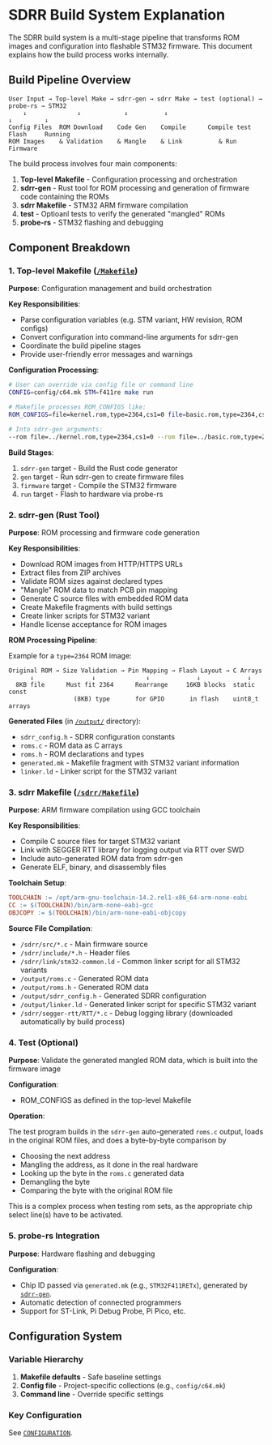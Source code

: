 # SDRR Build System Explanation

The SDRR build system is a multi-stage pipeline that transforms ROM images and configuration into flashable STM32 firmware. This document explains how the build process works internally.

## Build Pipeline Overview

```ascii
User Input → Top-level Make → sdrr-gen → sdrr Make → test (optional) → probe-rs → STM32
    ↓              ↓            ↓          ↓                              ↓         ↓
Config Files  ROM Download    Code Gen    Compile      Compile test     Flash     Running
ROM Images    & Validation    & Mangle    & Link          & Run        Firmware
```

The build process involves four main components:

1. **Top-level Makefile** - Configuration processing and orchestration
2. **sdrr-gen** - Rust tool for ROM processing and generation of firmware code containing the ROMs
3. **sdrr Makefile** - STM32 ARM firmware compilation
4. **test** - Optioanl tests to verify the generated "mangled" ROMs
5. **probe-rs** - STM32 flashing and debugging

## Component Breakdown

### 1. Top-level Makefile ([`/Makefile`](/Makefile))

**Purpose**: Configuration management and build orchestration

**Key Responsibilities**:

- Parse configuration variables (e.g. STM variant, HW revision, ROM configs)
- Convert configuration into command-line arguments for sdrr-gen
- Coordinate the build pipeline stages
- Provide user-friendly error messages and warnings

**Configuration Processing**:

```bash
# User can override via config file or command line
CONFIG=config/c64.mk STM=f411re make run

# Makefile processes ROM_CONFIGS like:
ROM_CONFIGS=file=kernel.rom,type=2364,cs1=0 file=basic.rom,type=2364,cs1=0

# Into sdrr-gen arguments:
--rom file=../kernel.rom,type=2364,cs1=0 --rom file=../basic.rom,type=2364,cs1=0
```

**Build Stages**:

1. `sdrr-gen` target - Build the Rust code generator
2. `gen` target - Run sdrr-gen to create firmware files
3. `firmware` target - Compile the STM32 firmware
4. `run` target - Flash to hardware via probe-rs

### 2. sdrr-gen (Rust Tool)

**Purpose**: ROM processing and firmware code generation

**Key Responsibilities**:

- Download ROM images from HTTP/HTTPS URLs
- Extract files from ZIP archives
- Validate ROM sizes against declared types
- "Mangle" ROM data to match PCB pin mapping
- Generate C source files with embedded ROM data
- Create Makefile fragments with build settings
- Create linker scripts for STM32 variant
- Handle license acceptance for ROM images

**ROM Processing Pipeline**:

Example for a `type=2364` ROM image:

```ascii
Original ROM → Size Validation → Pin Mapping → Flash Layout → C Arrays
      ↓                ↓              ↓             ↓             ↓
  8KB file      Must fit 2364      Rearrange     16KB blocks  static const
                  (8KB) type       for GPIO       in flash    uint8_t arrays
```

**Generated Files** (in [`/output/`](/output/) directory):

- `sdrr_config.h` - SDRR configuration constants
- `roms.c` - ROM data as C arrays
- `roms.h` - ROM declarations and types  
- `generated.mk` - Makefile fragment with STM32 variant information
- `linker.ld` - Linker script for the STM32 variant

### 3. sdrr Makefile ([`/sdrr/Makefile`](/sdrr/Makefile))

**Purpose**: ARM firmware compilation using GCC toolchain

**Key Responsibilities**:

- Compile C source files for target STM32 variant
- Link with SEGGER RTT library for logging output via RTT over SWD
- Include auto-generated ROM data from sdrr-gen
- Generate ELF, binary, and disassembly files

**Toolchain Setup**:

```makefile
TOOLCHAIN := /opt/arm-gnu-toolchain-14.2.rel1-x86_64-arm-none-eabi
CC := $(TOOLCHAIN)/bin/arm-none-eabi-gcc
OBJCOPY := $(TOOLCHAIN)/bin/arm-none-eabi-objcopy
```

**Source File Compilation**:

- `/sdrr/src/*.c` - Main firmware source
- `/sdrr/include/*.h` - Header files
- `/sdrr/link/stm32-common.ld` - Common linker script for all STM32 variants
- `/output/roms.c` - Generated ROM data
- `/output/roms.h` - Generated ROM data
- `/output/sdrr_config.h` - Generated SDRR configuration
- `/output/linker.ld` - Generated linker script for specific STM32 variant
- `/sdrr/segger-rtt/RTT/*.c` - Debug logging library (downloaded automatically by build process)

### 4. Test (Optional)

**Purpose**: Validate the generated mangled ROM data, which is built into the firmware image

**Configuration**:

- ROM_CONFIGS as defined in the top-level Makefile

**Operation**:

The test program builds in the `sdrr-gen` auto-generated `roms.c` output, loads in the original ROM files, and does a byte-by-byte comparison by

- Choosing the next address
- Mangling the address, as it done in the real hardware
- Looking up the byte in the `roms.c` generated data
- Demangling the byte
- Comparing the byte with the original ROM file

This is a complex process when testing rom sets, as the appropriate chip select line(s) have to be activated.

### 5. probe-rs Integration

**Purpose**: Hardware flashing and debugging

**Configuration**:

- Chip ID passed via `generated.mk` (e.g., `STM32F411RETx`), generated by [`sdrr-gen`](#2-sdrr-gen-rust-tool).
- Automatic detection of connected programmers
- Support for ST-Link, Pi Debug Probe, Pi Pico, etc.

## Configuration System

### Variable Hierarchy

1. **Makefile defaults** - Safe baseline settings
2. **Config file** - Project-specific collections (e.g., `config/c64.mk`)
3. **Command line** - Override specific settings

### Key Configuration

See [`CONFIGURATION`](/docs/CONFIGURATION.md).
